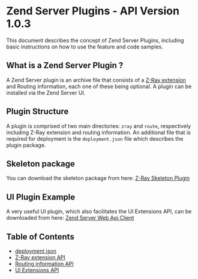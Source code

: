 Zend Server Plugins - API Version 1.0.3
==========

This document describes the concept of Zend Server Plugins, including basic instructions on how to use the feature and code samples. 

## What is a Zend Server Plugin ?
A Zend Server plugin is an archive file that consists of a [Z-Ray extension](http://files.zend.com/help/Zend-Server/zend-server.htm#z-ray_concept.htm) and Routing information, each one of these being optional. A plugin can be installed via the Zend Server UI.

## Plugin Structure
A plugin is comprised of two main directories: `zray` and `route`, respectively including Z-Ray extension and routing information. An additional file that is required for deployment is the `deployment.json` file which describes the plugin package.

## Skeleton package
You can download the skeleton package from here: [Z-Ray Skeleton Plugin](https://github.com/zend-server-plugins/Skeleton)

## UI Plugin Example
A very useful UI plugin, which also facilitates the UI Extensions API, can be downloaded from here: [Zend Server Web Api Client](https://github.com/zend-server-plugins/zs_web_api_client)

## Table of Contents
- [deployment.json](DeploymentJson.md)
- [Z-Ray extension API](ZRayApi.md)
- [Routing information API](RouteAPI.md)
- [UI Extensions API](UIAPI.md)
